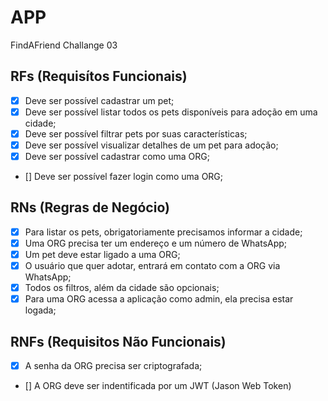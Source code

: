 # APP

FindAFriend Challange 03

## RFs (Requisítos Funcionais)

- [x] Deve ser possível cadastrar um pet;
- [x] Deve ser possível listar todos os pets disponíveis para adoção em uma cidade;
- [x] Deve ser possível filtrar pets por suas características;
- [x] Deve ser possível visualizar detalhes de um pet para adoção;
- [x] Deve ser possível cadastrar como uma ORG;
- [] Deve ser possível fazer login como uma ORG;

## RNs (Regras de Negócio)

- [x] Para listar os pets, obrigatoriamente precisamos informar a cidade;
- [x] Uma ORG precisa ter um endereço e um número de WhatsApp;
- [x] Um pet deve estar ligado a uma ORG;
- [x] O usuário que quer adotar, entrará em contato com a ORG via WhatsApp;
- [x] Todos os filtros, além da cidade são opcionais;
- [x] Para uma ORG acessa a aplicação como admin, ela precisa estar logada;

## RNFs (Requisitos Não Funcionais)

- [x] A senha da ORG precisa ser criptografada;
- [] A ORG deve ser indentificada por um JWT (Jason Web Token)